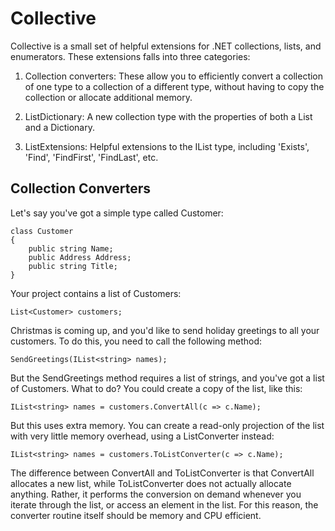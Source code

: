 Collective
==========

Collective is a small set of helpful extensions for .NET collections, lists, and enumerators. These extensions falls into three categories:

1. Collection converters: These allow you to efficiently convert a collection of one type to a collection of a different type, without having to copy the collection or allocate additional memory.

2. ListDictionary: A new collection type with the properties of both a List and a Dictionary.

3. ListExtensions: Helpful extensions to the IList type, including 'Exists', 'Find', 'FindFirst', 'FindLast', etc.

Collection Converters
---------------------

Let's say you've got a simple type called Customer:

    class Customer
    {
        public string Name;
        public Address Address;
        public string Title;
    }

Your project contains a list of Customers: 

    List<Customer> customers;

Christmas is coming up, and you'd like to send holiday greetings to all your customers. To do this, you need to call the following method: 

    SendGreetings(IList<string> names);
    
But the SendGreetings method requires a list of strings, and you've got a list of Customers. What to do? You could create a copy of the list, like this:

    IList<string> names = customers.ConvertAll(c => c.Name);

But this uses extra memory. You can create a read-only projection of the list with very little memory overhead, using a ListConverter instead:

    IList<string> names = customers.ToListConverter(c => c.Name);

The difference between ConvertAll and ToListConverter is that ConvertAll allocates a new list, while ToListConverter does not actually allocate anything. Rather, it performs the conversion on demand whenever you iterate through the list, or access an element in the list. For this reason, the converter routine itself should be memory and CPU efficient.
